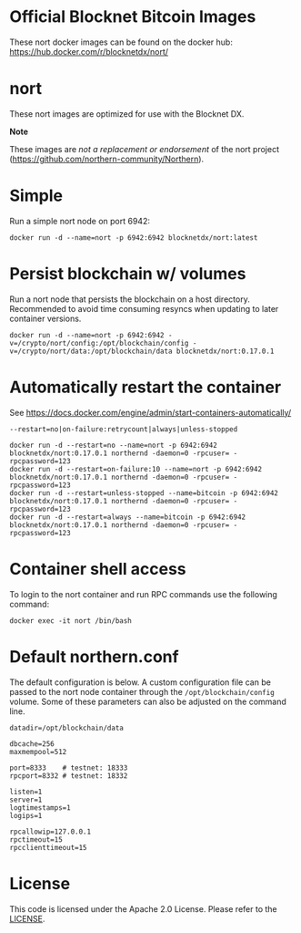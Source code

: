 Official Blocknet Bitcoin Images
=================================

These nort docker images can be found on the docker hub: https://hub.docker.com/r/blocknetdx/nort/

nort
========

These nort images are optimized for use with the Blocknet DX.

**Note**

These images are _not a replacement or endorsement_ of the nort project (https://github.com/northern-community/Northern).


Simple
======

Run a simple nort node on port 6942:
```
docker run -d --name=nort -p 6942:6942 blocknetdx/nort:latest
```


Persist blockchain w/ volumes
=============================

Run a nort node that persists the blockchain on a host directory. Recommended to avoid time consuming resyncs when updating to later container versions.
```
docker run -d --name=nort -p 6942:6942 -v=/crypto/nort/config:/opt/blockchain/config -v=/crypto/nort/data:/opt/blockchain/data blocknetdx/nort:0.17.0.1
```


Automatically restart the container
===================================

See https://docs.docker.com/engine/admin/start-containers-automatically/

`--restart=no|on-failure:retrycount|always|unless-stopped`

```
docker run -d --restart=no --name=nort -p 6942:6942 blocknetdx/nort:0.17.0.1 northernd -daemon=0 -rpcuser= -rpcpassword=123
docker run -d --restart=on-failure:10 --name=nort -p 6942:6942 blocknetdx/nort:0.17.0.1 northernd -daemon=0 -rpcuser= -rpcpassword=123
docker run -d --restart=unless-stopped --name=bitcoin -p 6942:6942 blocknetdx/nort:0.17.0.1 northernd -daemon=0 -rpcuser= -rpcpassword=123
docker run -d --restart=always --name=bitcoin -p 6942:6942 blocknetdx/nort:0.17.0.1 northernd -daemon=0 -rpcuser= -rpcpassword=123
```


Container shell access
======================

To login to the nort container and run RPC commands use the following command:
```
docker exec -it nort /bin/bash
```


Default northern.conf
=====================

The default configuration is below. A custom configuration file can be passed to the nort  node container through the `/opt/blockchain/config` volume. Some of these parameters can also be adjusted on the command line.
```
datadir=/opt/blockchain/data

dbcache=256
maxmempool=512

port=8333    # testnet: 18333
rpcport=8332 # testnet: 18332

listen=1
server=1
logtimestamps=1
logips=1

rpcallowip=127.0.0.1
rpctimeout=15
rpcclienttimeout=15
```


License
=======

This code is licensed under the Apache 2.0 License. Please refer to the [LICENSE](https://github.com/BlocknetDX/dockerimages/blob/master/LICENSE).